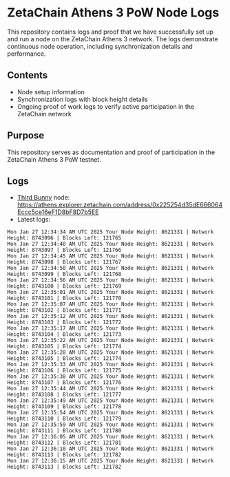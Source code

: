 # ZetaChain Athens 3 PoW Node Logs
This repository contains logs and proof that we have successfully set up and run a node on the ZetaChain Athens 3 network. The logs demonstrate continuous node operation, including synchronization details and performance.

## Contents
- Node setup information
- Synchronization logs with block height details
- Ongoing proof of work logs to verify active participation in the ZetaChain network

## Purpose
This repository serves as documentation and proof of participation in the ZetaChain Athens 3 PoW testnet.

## Logs

- [Third Bunny](https://thirdbunny.xyz/) node: https://athens.explorer.zetachain.com/address/0x225254d35dE666064Eccc5ce16eF1D8bF8D7b5EE
- Latest logs:
```
Mon Jan 27 12:34:34 AM UTC 2025 Your Node Height: 8621331 | Network Height: 8743096 | Blocks Left: 121765
Mon Jan 27 12:34:40 AM UTC 2025 Your Node Height: 8621331 | Network Height: 8743097 | Blocks Left: 121766
Mon Jan 27 12:34:45 AM UTC 2025 Your Node Height: 8621331 | Network Height: 8743098 | Blocks Left: 121767
Mon Jan 27 12:34:50 AM UTC 2025 Your Node Height: 8621331 | Network Height: 8743099 | Blocks Left: 121768
Mon Jan 27 12:34:56 AM UTC 2025 Your Node Height: 8621331 | Network Height: 8743100 | Blocks Left: 121769
Mon Jan 27 12:35:01 AM UTC 2025 Your Node Height: 8621331 | Network Height: 8743101 | Blocks Left: 121770
Mon Jan 27 12:35:07 AM UTC 2025 Your Node Height: 8621331 | Network Height: 8743102 | Blocks Left: 121771
Mon Jan 27 12:35:12 AM UTC 2025 Your Node Height: 8621331 | Network Height: 8743103 | Blocks Left: 121772
Mon Jan 27 12:35:17 AM UTC 2025 Your Node Height: 8621331 | Network Height: 8743104 | Blocks Left: 121773
Mon Jan 27 12:35:22 AM UTC 2025 Your Node Height: 8621331 | Network Height: 8743105 | Blocks Left: 121774
Mon Jan 27 12:35:28 AM UTC 2025 Your Node Height: 8621331 | Network Height: 8743105 | Blocks Left: 121774
Mon Jan 27 12:35:33 AM UTC 2025 Your Node Height: 8621331 | Network Height: 8743106 | Blocks Left: 121775
Mon Jan 27 12:35:38 AM UTC 2025 Your Node Height: 8621331 | Network Height: 8743107 | Blocks Left: 121776
Mon Jan 27 12:35:44 AM UTC 2025 Your Node Height: 8621331 | Network Height: 8743108 | Blocks Left: 121777
Mon Jan 27 12:35:49 AM UTC 2025 Your Node Height: 8621331 | Network Height: 8743109 | Blocks Left: 121778
Mon Jan 27 12:35:54 AM UTC 2025 Your Node Height: 8621331 | Network Height: 8743110 | Blocks Left: 121779
Mon Jan 27 12:35:59 AM UTC 2025 Your Node Height: 8621331 | Network Height: 8743111 | Blocks Left: 121780
Mon Jan 27 12:36:05 AM UTC 2025 Your Node Height: 8621331 | Network Height: 8743112 | Blocks Left: 121781
Mon Jan 27 12:36:10 AM UTC 2025 Your Node Height: 8621331 | Network Height: 8743113 | Blocks Left: 121782
Mon Jan 27 12:36:15 AM UTC 2025 Your Node Height: 8621331 | Network Height: 8743113 | Blocks Left: 121782
```
